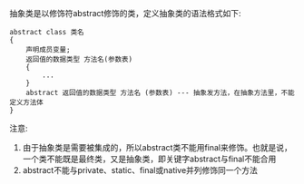 抽象类是以修饰符abstract修饰的类，定义抽象类的语法格式如下:

```
abstract class 类名
{
    声明成员变量;
    返回值的数据类型 方法名(参数表)
    {
        ...
    }
    abstract 返回值的数据类型 方法名 (参数表) --- 抽象发方法，在抽象方法里，不能定义方法体
}
```

注意:

1. 由于抽象类是需要被集成的，所以abstract类不能用final来修饰。也就是说，一个类不能既是最终类，又是抽象类，即关键字abstract与final不能合用
2. abstract不能与private、static、final或native并列修饰同一个方法




